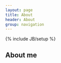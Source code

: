 ```yaml
---
layout: page
title: About
header: About
group: navigation
---
```

{% include JB/setup %}

<h2>About me</h2>
<ul>
</ul>
